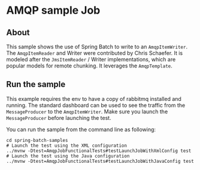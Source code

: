 # AMQP sample Job

## About

This sample shows the use of Spring Batch to write to an `AmqpItemWriter`.
The `AmqpItemReader` and Writer were contributed by Chris Schaefer.
It is modeled after the `JmsItemReader` / Writer implementations, which
are popular models for remote chunking. It leverages the `AmqpTemplate`.

## Run the sample

This example requires the env to have a copy of rabbitmq installed
and running.  The standard dashboard can be used to see the traffic
from the `MessageProducer` to the `AmqpItemWriter`.  Make sure you
launch the `MessageProducer` before launching the test.

You can run the sample from the command line as following:

```
cd spring-batch-samples
# Launch the test using the XML configuration
../mvnw -Dtest=AmqpJobFunctionalTests#testLaunchJobWithXmlConfig test
# Launch the test using the Java configuration
../mvnw -Dtest=AmqpJobFunctionalTests#testLaunchJobWithJavaConfig test